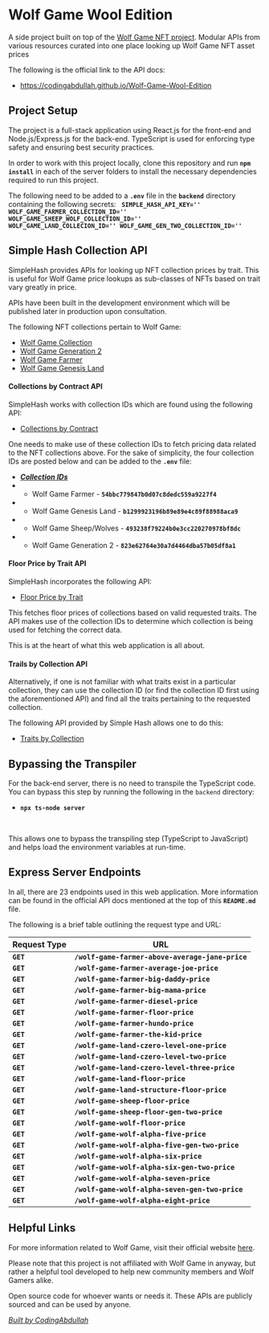 # Wolf Game Wool Edition
A side project built on top of the <a href="https://wolf.game">Wolf Game NFT project</a>.  Modular APIs from various resources curated into one place looking up Wolf Game NFT asset prices

The following is the official link to the API docs:
<ul>
    <li><a target="_blank" href="https://codingabdullah.github.io/Wolf-Game-Wool-Edition/"> https://codingabdullah.github.io/Wolf-Game-Wool-Edition</a></li>
</ul>

## Project Setup
The project is a full-stack application using React.js for the front-end and Node.js/Express.js for the back-end. TypeScript is used for enforcing type safety and ensuring best security practices.

In order to work with this project locally, clone this repository and run <b>`npm install`</b> in each of the server folders to install the necessary dependencies required to run this project.

The following need to be added to a <b><code>.env</code></b> file in the <code><b>backend</b></code> directory containing the following secrets:
<code><b>
SIMPLE_HASH_API_KEY=''
WOLF_GAME_FARMER_COLLECTION_ID=''
WOLF_GAME_SHEEP_WOLF_COLLECTION_ID=''
WOLF_GAME_LAND_COLLECION_ID=''
WOLF_GAME_GEN_TWO_COLLECTION_ID=''
</b></code>

## Simple Hash Collection API

SimpleHash provides APIs for looking up NFT collection prices by trait. This is useful for Wolf Game price lookups as sub-classes of NFTs based on trait vary greatly in price.


APIs have been built in the development environment which will be published later in production upon consultation.

The following NFT collections pertain to Wolf Game:
- <a target="_blank" href="https://opensea.io/wolf-game">Wolf Game Collection</a>
- <a target="_blank" href="https://opensea.io/collection/wolf-game-generation-2">Wolf Game Generation 2</a>
- <a target="_blank" href="https://opensea.io/wolf-game-farmer">Wolf Game Farmer</a>
- <a target="_blank" href="https://opensea.io/wolf-game-land">Wolf Game Genesis Land</a>

#### Collections by Contract API
SimpleHash works with collection IDs which are found using the following API: 
- <a href="https://docs.simplehash.com/reference/collections-by-contract">Collections by Contract</a>


One needs to make use of these collection IDs to fetch pricing data related to the NFT collections above.
For the sake of simplicity, the four collection IDs are posted below and can be added to the <code><b>.env</b></code> file:

- <b><i><u>Collection IDs</u></i></b>
- - Wolf Game Farmer - <code><b>54bbc779847b0d07c8dedc559a9227f4</b></code>
- - Wolf Game Genesis Land - <code><b>b1299923196b89e89e4c89f88988aca9</b></code>
- - Wolf Game Sheep/Wolves - <code><b>493238f79224b0e3cc220270978bf8dc</b></code>
- - Wolf Game Generation 2 - <code><b>823e62764e30a7d4464dba57b05df8a1</b></code>

#### Floor Price by Trait API
SimpleHash incorporates the following API:
- <a target="_blank" href="https://docs.simplehash.com/reference/trait-floor">Floor Price by Trait</a>

This fetches floor prices of collections based on valid requested traits. The API makes use of the collection IDs to determine which collection is being used for fetching the correct data. 

This is at the heart of what this web application is all about.

#### Trails by Collection API

Alternatively, if one is not familiar with what traits exist in a particular collection, they can use the collection ID (or find the collection ID first using the aforementioned API) and find all the traits pertaining to the requested collection.

The following API provided by Simple Hash allows one to do this:
- <a target="_blank" href="https://docs.simplehash.com/reference/traits-by-collection">Traits by Collection</a>


## Bypassing the Transpiler
For the back-end server, there is no need to transpile the TypeScript code. You can bypass this step by running the following in the <code>backend</code> directory: <br />

- <code><b>npx ts-node server</b></code>

<br />

This allows one to bypass the transpiling step (TypeScript to JavaScript) and helps load the environment variables at run-time.

## Express Server Endpoints
In all, there are 23 endpoints used in this web application. More information can be found in the official API docs mentioned at the top of this <code><b>README.md</b></code> file. 

The following is a brief table outlining the request type and URL:

|   Request Type    |                    URL                   |
| ----------------  | ---------------------------------------- |
| <code><b>GET</b></code>  | <code><b>/wolf-game-farmer-above-average-jane-price</b></code> |
| <code><b>GET</b></code>  | <code><b>/wolf-game-farmer-average-joe-price</b></code>        |
| <code><b>GET</b></code>  | <code><b>/wolf-game-farmer-big-daddy-price</b></code>          |
| <code><b>GET</b></code>  | <code><b>/wolf-game-farmer-big-mama-price</b></code>           |
| <code><b>GET</b></code>  | <code><b>/wolf-game-farmer-diesel-price</b></code>             |
| <code><b>GET</b></code>  | <code><b>/wolf-game-farmer-floor-price</b></code>              |
| <code><b>GET</b></code>  | <code><b>/wolf-game-farmer-hundo-price</b></code>              |
| <code><b>GET</b></code>  | <code><b>/wolf-game-farmer-the-kid-price</b></code>            |
| <code><b>GET</b></code>  | <code><b>/wolf-game-land-czero-level-one-price</b></code>      |
| <code><b>GET</b></code>  | <code><b>/wolf-game-land-czero-level-two-price</b></code>      |
| <code><b>GET</b></code>  | <code><b>/wolf-game-land-czero-level-three-price</b></code>    |
| <code><b>GET</b></code>  | <code><b>/wolf-game-land-floor-price</b></code>                |
| <code><b>GET</b></code>  | <code><b>/wolf-game-land-structure-floor-price</b></code>      |
| <code><b>GET</b></code>  | <code><b>/wolf-game-sheep-floor-price</b></code>               |
| <code><b>GET</b></code>  | <code><b>/wolf-game-sheep-floor-gen-two-price</b></code>       |
| <code><b>GET</b></code>  | <code><b>/wolf-game-wolf-floor-price</b></code>                |
| <code><b>GET</b></code>  | <code><b>/wolf-game-wolf-alpha-five-price</b></code>           |
| <code><b>GET</b></code>  | <code><b>/wolf-game-wolf-alpha-five-gen-two-price</b></code>   |
| <code><b>GET</b></code>  | <code><b>/wolf-game-wolf-alpha-six-price</b></code>            |
| <code><b>GET</b></code>  | <code><b>/wolf-game-wolf-alpha-six-gen-two-price</b></code>    |
| <code><b>GET</b></code>  | <code><b>/wolf-game-wolf-alpha-seven-price</b></code>          |
| <code><b>GET</b></code>  | <code><b>/wolf-game-wolf-alpha-seven-gen-two-price</b></code>  |
| <code><b>GET</b></code>  | <code><b>/wolf-game-wolf-alpha-eight-price</b></code>          |


## Helpful Links
For more information related to Wolf Game, visit their official website <a href="https://wolf.game">here</a>. 

Please note that this project is not affiliated with Wolf Game in anyway, but rather a helpful tool developed to help new community members and Wolf Gamers alike.

Open source code for whoever wants or needs it. These APIs are publicly sourced and can be used by anyone.

<i><u>Built by CodingAbdullah</u></i>